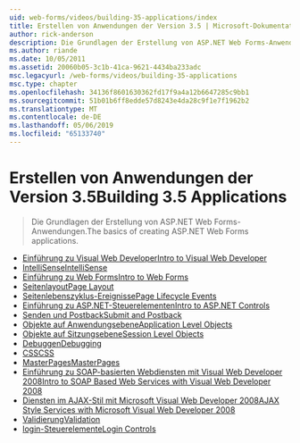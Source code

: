 ```yaml
---
uid: web-forms/videos/building-35-applications/index
title: Erstellen von Anwendungen der Version 3.5 | Microsoft-Dokumentation
author: rick-anderson
description: Die Grundlagen der Erstellung von ASP.NET Web Forms-Anwendungen.
ms.author: riande
ms.date: 10/05/2011
ms.assetid: 20060b05-3c1b-41ca-9621-4434ba233adc
msc.legacyurl: /web-forms/videos/building-35-applications
msc.type: chapter
ms.openlocfilehash: 34136f8601630362fd17f9a4a12b6647285c9bb1
ms.sourcegitcommit: 51b01b6ff8edde57d8243e4da28c9f1e7f1962b2
ms.translationtype: MT
ms.contentlocale: de-DE
ms.lasthandoff: 05/06/2019
ms.locfileid: "65133740"
---
```

# <a name="building-35-applications"></a><span data-ttu-id="d13d2-103">Erstellen von Anwendungen der Version 3.5</span><span class="sxs-lookup"><span data-stu-id="d13d2-103">Building 3.5 Applications</span></span>

> <span data-ttu-id="d13d2-104">Die Grundlagen der Erstellung von ASP.NET Web Forms-Anwendungen.</span><span class="sxs-lookup"><span data-stu-id="d13d2-104">The basics of creating ASP.NET Web Forms applications.</span></span>

- [<span data-ttu-id="d13d2-105">Einführung zu Visual Web Developer</span><span class="sxs-lookup"><span data-stu-id="d13d2-105">Intro to Visual Web Developer</span></span>](intro-to-visual-web-developer.md)
- [<span data-ttu-id="d13d2-106">IntelliSense</span><span class="sxs-lookup"><span data-stu-id="d13d2-106">IntelliSense</span></span>](intellisense.md)
- [<span data-ttu-id="d13d2-107">Einführung zu Web Forms</span><span class="sxs-lookup"><span data-stu-id="d13d2-107">Intro to Web Forms</span></span>](intro-to-web-forms.md)
- [<span data-ttu-id="d13d2-108">Seitenlayout</span><span class="sxs-lookup"><span data-stu-id="d13d2-108">Page Layout</span></span>](page-layout.md)
- [<span data-ttu-id="d13d2-109">Seitenlebenszyklus-Ereignisse</span><span class="sxs-lookup"><span data-stu-id="d13d2-109">Page Lifecycle Events</span></span>](page-lifecycle-events.md)
- [<span data-ttu-id="d13d2-110">Einführung zu ASP.NET-Steuerelementen</span><span class="sxs-lookup"><span data-stu-id="d13d2-110">Intro to ASP.NET Controls</span></span>](intro-to-aspnet-controls.md)
- [<span data-ttu-id="d13d2-111">Senden und Postback</span><span class="sxs-lookup"><span data-stu-id="d13d2-111">Submit and Postback</span></span>](submit-and-postback.md)
- [<span data-ttu-id="d13d2-112">Objekte auf Anwendungsebene</span><span class="sxs-lookup"><span data-stu-id="d13d2-112">Application Level Objects</span></span>](application-level-objects.md)
- [<span data-ttu-id="d13d2-113">Objekte auf Sitzungsebene</span><span class="sxs-lookup"><span data-stu-id="d13d2-113">Session Level Objects</span></span>](session-level-objects.md)
- [<span data-ttu-id="d13d2-114">Debuggen</span><span class="sxs-lookup"><span data-stu-id="d13d2-114">Debugging</span></span>](debugging.md)
- [<span data-ttu-id="d13d2-115">CSS</span><span class="sxs-lookup"><span data-stu-id="d13d2-115">CSS</span></span>](css.md)
- [<span data-ttu-id="d13d2-116">MasterPages</span><span class="sxs-lookup"><span data-stu-id="d13d2-116">MasterPages</span></span>](masterpages.md)
- [<span data-ttu-id="d13d2-117">Einführung zu SOAP-basierten Webdiensten mit Visual Web Developer 2008</span><span class="sxs-lookup"><span data-stu-id="d13d2-117">Intro to SOAP Based Web Services with Visual Web Developer 2008</span></span>](an-introduction-to-soap-based-web-services-with-visual-web-developer-2008.md)
- [<span data-ttu-id="d13d2-118">Diensten im AJAX-Stil mit Microsoft Visual Web Developer 2008</span><span class="sxs-lookup"><span data-stu-id="d13d2-118">AJAX Style Services with Microsoft Visual Web Developer 2008</span></span>](ajax-style-services-with-microsoft-visual-web-developer-2008.md)
- [<span data-ttu-id="d13d2-119">Validierung</span><span class="sxs-lookup"><span data-stu-id="d13d2-119">Validation</span></span>](validation.md)
- [<span data-ttu-id="d13d2-120">login-Steuerelemente</span><span class="sxs-lookup"><span data-stu-id="d13d2-120">Login Controls</span></span>](login-controls.md)
